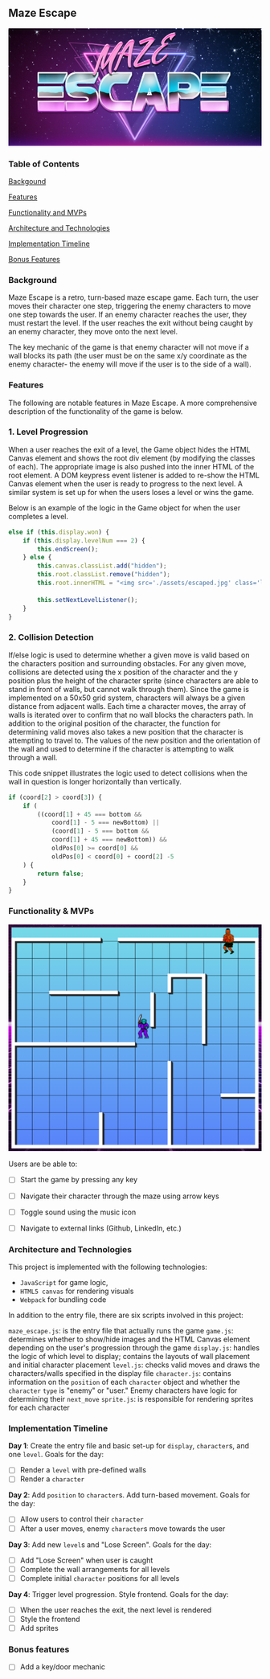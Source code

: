 ## Maze Escape

![logo](https://github.com/gkopplin/maze-escape/blob/master/assets/logo.jpg)

### Table of Contents
[Backgound](#background)

[Features](#features)

[Functionality and MVPs](#functionality)

[Architecture and Technologies](#architecture)

[Implementation Timeline](#implementation)

[Bonus Features](#bonus)


### <a name="backgound"></a> Background

Maze Escape is a retro, turn-based maze escape game. Each turn, the user moves their character one step, triggering the enemy characters to move one step towards the user. If an enemy character reaches the user, they must restart the level. If the user reaches the exit without being caught by an enemy character, they move onto the next level. 

The key mechanic of the game is that enemy character will not move if a wall blocks its path (the user must be on the same x/y coordinate as the enemy character- the enemy will move if the user is to the side of a wall).

### <a name="features"></a> Features
The following are notable features in Maze Escape. A more comprehensive description of the functionality of the game is below.

### 1. Level Progression
When a user reaches the exit of a level, the Game object hides the HTML Canvas element and shows the root div element (by modifying the classes of each). The appropriate image is also pushed into the inner HTML of the root element. A DOM keypress event listener is added to re-show the HTML Canvas element when the user is ready to progress to the next level. A similar system is set up for when the users loses a level or wins the game.

Below is an example of the logic in the Game object for when the user completes a level.
```javascript
else if (this.display.won) {
    if (this.display.levelNum === 2) {
        this.endScreen();
    } else {
        this.canvas.classList.add("hidden");
        this.root.classList.remove("hidden");
        this.root.innerHTML = "<img src='./assets/escaped.jpg' class='listener-screen'>";
        
        this.setNextLevelListener();
    }
}
```

### 2. Collision Detection
If/else logic is used to determine whether a given move is valid based on the characters position and surrounding obstacles. For any given move, collisions are detected using the x position of the character and the y position plus the height of the character sprite (since characters are able to stand in front of walls, but cannot walk through them). Since the game is implemented on a 50x50 grid system, characters will always be a given distance from adjacent walls. Each time a character moves, the array of walls is iterated over to confirm that no wall blocks the characters path. In addition to the original position of the character, the function for determining valid moves also takes a new position that the character is attempting to travel to. The values of the new position and the orientation of the wall and used to determine if the character is attempting to walk through a wall.

This code snippet illustrates the logic used to detect collisions when the wall in question is longer horizontally than vertically.
```javascript
if (coord[2] > coord[3]) {
    if (
        ((coord[1] + 45 === bottom &&
            coord[1] - 5 === newBottom) ||
            (coord[1] - 5 === bottom &&
            coord[1] + 45 === newBottom)) &&
            oldPos[0] >= coord[0] &&
            oldPos[0] < coord[0] + coord[2] -5
    ) {
        return false;
    }
}
```

### <a name="functionality"></a> Functionality & MVPs 
![screen_shot](https://github.com/gkopplin/maze-escape/blob/master/assets/maze-escape-screenshot.png)

Users are be able to:

- [ ] Start the game by pressing any key
- [ ] Navigate their character through the maze using arrow keys
- [ ] Toggle sound using the music icon
- [ ] Navigate to external links (Github, LinkedIn, etc.)


### <a name="architecture"></a> Architecture and Technologies

This project is implemented with the following technologies:

- `JavaScript` for game logic,
- `HTML5 canvas` for rendering visuals
- `Webpack` for bundling code

In addition to the entry file, there are six scripts involved in this project:

`maze_escape.js`: is the entry file that actually runs the game
`game.js`: determines whether to show/hide images and the HTML Canvas element depending on the user's progression through the game
`display.js`: handles the logic of which level to display; contains the layouts of wall placement and initial character placement
`level.js`: checks valid moves and draws the characters/walls specified in the display file
`character.js`: contains information on the `position` of each `character` object and whether the `character` `type` is "enemy" or "user." Enemy characters have logic for determining their `next_move`
`sprite.js`: is responsible for rendering sprites for each character

### <a name="implementation"></a> Implementation Timeline

**Day 1**: Create the entry file and basic set-up for `display`, `character`s, and one `level`. Goals for the day:

- [ ] Render a `level` with pre-defined walls
- [ ] Render a `character`

**Day 2**: Add `position` to `character`s. Add turn-based movement. Goals for the day:

- [ ] Allow users to control their `character`
- [ ] After a user moves, enemy `character`s move towards the user

**Day 3**: Add new `level`s and "Lose Screen". Goals for the day:

- [ ] Add "Lose Screen" when user is caught
- [ ] Complete the wall arrangements for all levels
- [ ] Complete initial `character` positions for all levels

**Day 4**: Trigger level progression. Style frontend. Goals for the day:

- [ ] When the user reaches the exit, the next level is rendered
- [ ] Style the frontend
- [ ] Add sprites

### <a name="bonus"></a> Bonus features

- [ ] Add a key/door mechanic
